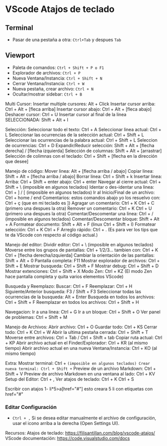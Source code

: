 # VScode Atajos de teclado
## Terminal
- Pasar de una pestaña a otra: `Ctrl+Tab` y despues `Tab`

## Viewport
- Paleta de comandos: `Ctrl + Shift + P o F1`
- Explorador de archivos: `Ctrl + P`
- Nueva Ventana/Instancia: `Ctrl + Shift + N`
- Cerrar Ventana/Instancia: `Ctrl + W`
- Nueva pestaña, crear archivo: `Ctrl + N`
- Ocultar/mostrar sidebar: `Ctrl + B`


Multi Cursor:
    Insertar multiple cursores: Alt + Click
    Insertar cursor arriba: Ctrl + Alt + [fleca arriba]
    Insertar cursor abajo: Ctrl + Alt + [fleca abajo]
    Deshacer cursor: Ctrl + U
    Insertar cursor al final de la linea SELECCIONADA: Shift + Alt + I

Selección:
    Seleccionar todo el texto: Ctrl + A
    Seleccionar linea actual: Ctrl + L
    Seleccionar las ocurrencias de la selección actual: Ctrl + Shift + L
    Seleccionar las ocurrencias de la palabra actual: Ctrl + Shift + L
    Seleccion de ocurrencias: Ctrl + D
    Expandir/Reducir selección: Shift + Alt + [flecha derecha] / [flecha izquierda]
    Selección de columnas: Shift + Alt + [arrastrar]
    Selección de colimnas con el teclado: Ctrl + Shift + [flecha en la dirección que desee]

Manejo de código:
    Mover linea: Alt + [flecha arriba / abajo]
    Copiar linea: Shift + Alt + [flecha arriba / abajo]
    Borrar linea: Ctrl + Shift + k
    Insertar linea:
        Arriba: Ctrl + Shift + enter
        abajo: Ctrl + enter
    Navegar al cierre actual: Ctrl + Shift + \ (imposible en algunos teclados)
    Identar o des-identar una linea: Ctrl + ] / [ (imposible en algunos teclados)
    Ir al Inicio/Final de un archivo: Ctrl + home / end
    Comentarios: estos comandos abajo yo los resuelvo con: Ctrl + ç (que en mi teclado es ])
        Agragar un comentario: Ctrl + K Ctrl + C (primero una despues la otra)
        Remover un comentario: Ctrl + K Ctrl + U (primero una despues la otra)
        Comentar/Descomentar una linea: Ctrl + / (imposible en algunos teclados)
        Comentar/Descomentar bloque: Shift + Alt + A
    Formatear documento: Shift + Alt + F (linux Ctrl + Shift + I)
    Formatear selección: Ctrl + K Ctrl + F
    Arreglo rápido: Ctrl + . (Es para ver los tips que te da VScode con respecto al código actual.)

Manejo del editor:
    Dividir editor: Ctrl + \ (imposible en algunos teclados)
    Moverse entre los grupos de pantallas: Ctrl + 1/2/3... tambien con: Ctrl + K Ctrl + [flecha derecha/izquierda]
    Cambiar la orientación de las pantallas: Shift + Alt + 0
    Pantalla completa: F11
    Mostrar explorador de archivos: Ctrl + Shift + E
    Mostrar busqueda: Ctrl + Shift + F
    Mostrar debug: Ctrl + Shift + D
    Mostrar extenciones: Ctrl + Shift + X
    Modo Zen: Ctrl + KZ (El modo Zen hace pantalla completa y quita varios elementos VScode)

Busqueda y Reemplazo:
    Buscar: Ctrl + F
    Reemplazar: Ctrl + H
    Siguiente/Anterior busqueda: F3 / Shift + F3
    Seleccionar todas las ocurrencias de la busqueda: Alt + Enter
    Busqueda en todos los archivos: Ctrl + Shift + F
    Reemplazar en todos los archivos: Ctrl + Shift + H

Navegacion:
    Ir a una linea: Ctrl + G
    Ir a un bloque: Ctrl + Shift + O
    Ver panel de problemas: Ctrl + Shift + M

Manejo de Archivos:
    Abrir archivo: Ctrl + O
    Guardar todo: Ctrl + KS
    Cerrar todo: Ctrl + K Ctrl + W
    Abrir la ultima pestaña cerrada: Ctrl + Shift + T
    Moverse entre archivos: Ctrl + Tab / Ctrl + Shift + tab
    Copiar ruta actual: Ctrl + KP
    Abrir archivo actual en el Finder/Explorador: Ctrl + KR (al mismo tiempo)
    Abrir archivo actual en una nueva Ventana/Instancia: Ctrl + KO (al mismo tiempo)

Extra:
    Mostrar terminal: Ctrl + ` (imposible en algunos teclados)
    Crear nueva terminal: Ctrl + Shift + `
    Preview de un archivo Markdown: Ctrl + Shift + V
    Preview de archivo Markdown en una ventana al lado: Ctrl + KV
    Setup del Editor: Ctrl + ,
    Ver atajos de teclado: Ctrl + K Ctrl + S

Escribir con atajos
    1- li*5>a[href="#"] esto creara 5 li con etiquetas <a></a> con href="#"

### Editar Configuración
- `Ctrl + ,`
Si se desea editar manualmente el archivo de configuración, usar el icono arriba a la derecha (Open Settings UI).

Recursos: 
    Atajos de teclado: https://filisantillan.com/blog/vscode-atajos/
    VScode documentación: https://code.visualstudio.com/docs